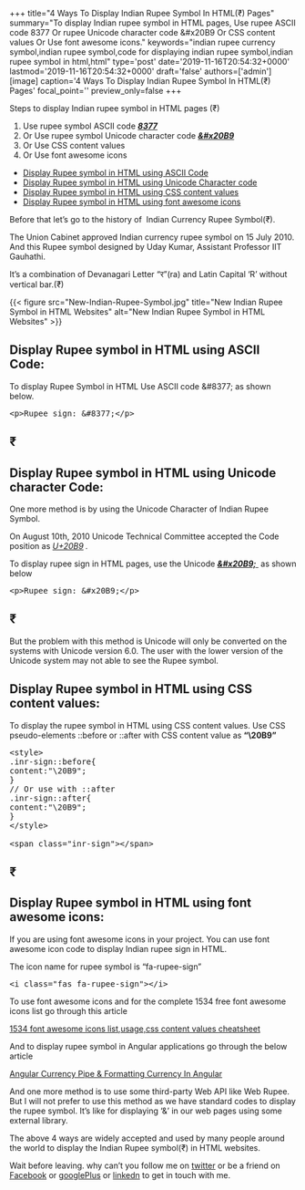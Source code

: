 +++
title="4 Ways To Display Indian Rupee Symbol In HTML(₹) Pages"
summary="To display Indian rupee symbol in HTML pages, Use rupee ASCII code 8377 Or rupee Unicode character code &#x20B9 Or CSS content values Or Use font awesome icons."
keywords="indian rupee currency symbol,indian rupee symbol,code for displaying indian rupee symbol,indian rupee symbol in html,html"
type='post'
date='2019-11-16T20:54:32+0000'
lastmod='2019-11-16T20:54:32+0000'
draft='false'
authors=['admin']
[image]
caption='4 Ways To Display Indian Rupee Symbol In HTML(₹) Pages'
focal_point=''
preview_only=false
+++








Steps to display Indian rupee symbol in HTML pages (₹)

<ol><li>Use rupee symbol ASCII code <em><strong><span style="text-decoration: underline;">8377</span></strong></em></li><li>Or Use rupee symbol Unicode character code <span style="text-decoration: underline;"><em><strong>&amp;#x20B9</strong></em></span></li><li>Or Use CSS content values</li><li>Or Use font awesome icons</li></ol>

<ul><li><a href="#step-1">Display Rupee symbol in HTML using ASCII Code</a></li><li><a href="#step-2">Display Rupee symbol in HTML using Unicode Character code</a></li><li><a href="#step-3">Display Rupee symbol in HTML using CSS content values</a></li><li><a href="#step-4">Display Rupee symbol in HTML using font awesome icons</a></li></ul>

Before that let’s go to the history of &nbsp;Indian Currency Rupee Symbol(₹).

The Union Cabinet&nbsp;approved Indian currency rupee symbol&nbsp;on 15 July 2010. And this Rupee symbol designed by&nbsp;Uday Kumar, Assistant Professor IIT Gauhathi.

It’s a combination of Devanagari Letter “र”(ra)&nbsp;and Latin Capital ‘R’ without vertical bar.(₹)

{{< figure src="New-Indian-Rupee-Symbol.jpg" title="New Indian Rupee Symbol in HTML Websites" alt="New Indian Rupee Symbol in HTML Websites" >}}

## Display Rupee symbol in HTML using ASCII Code:

To display Rupee Symbol in HTML Use ASCII code &amp;#8377; as shown below.

<pre>&lt;p&gt;Rupee sign: &amp;#8377;&lt;/p&gt;</pre>

## ₹

## Display Rupee symbol in HTML using Unicode character Code:

One more method is by using the Unicode Character of Indian Rupee Symbol.

On August 10th, 2010 Unicode Technical Committee accepted the Code position as <span style="text-decoration: underline;"><em>U+20B9</em></span><em> .</em>

To display rupee sign in HTML pages, use the Unicode <span style="text-decoration: underline;"><em><strong>&amp;#x20B9;</strong></em>&nbsp;</span> as shown below

<pre>&lt;p&gt;Rupee sign: &amp;#x20B9;&lt;/p&gt;</pre>

## ₹

But the problem with this method is Unicode will only be converted on the systems with Unicode version 6.0. The user with the lower version of the Unicode system may not able to see the Rupee symbol.

## Display Rupee symbol in HTML using CSS content values:

To display the rupee symbol in HTML using CSS content values. Use CSS pseudo-elements ::before or ::after with CSS content value as <strong>“\20B9”</strong>

<pre>&lt;style&gt;
.inr-sign::before{
content:"\20B9";
}
// Or use with ::after
.inr-sign::after{
content:"\20B9";
}
&lt;/style&gt;

&lt;span class="inr-sign"&gt;&lt;/span&gt;</pre>

## ₹

## Display Rupee symbol in HTML using font awesome icons:

If you are using font awesome icons in your project. You can use font awesome icon code to display Indian rupee sign in HTML.

The icon name for rupee symbol is “fa-rupee-sign”

<pre>&lt;i class="fas fa-rupee-sign"&gt;&lt;/i&gt;</pre>

To use font awesome icons and for the complete 1534 free font awesome icons list go through this article

<a href="https://www.angularjswiki.com/angular/font-awesome-icons-list-usage-css-content-values/" target="_blank" rel="noopener noreferrer">1534 font awesome icons list,usage,css content values cheatsheet</a>

And to display rupee symbol in Angular applications go through the below article

<a href="https://www.angularjswiki.com/angular/angular-currency-pipe-formatting-currency-in-angular/" target="_blank" rel="noopener noreferrer">Angular Currency Pipe &amp; Formatting Currency In Angular</a>

And one more method is to use some third-party Web API like Web Rupee. But I will not prefer to use this method as we have standard codes to display the rupee symbol. It’s like for displaying ‘&amp;’ in our web pages using some external library.

The above 4 ways are widely accepted and used by many people around the world to display the Indian Rupee symbol(₹) in HTML websites.

Wait before leaving.
why can’t you follow me on <a href="https://twitter.com/arungudelli" target="_blank">twitter</a> or be a friend on <a href="https://www.facebook.com/gudelliArun" target="_blank">Facebook</a> or <a href="https://plus.google.com/+ArunkumarGudelli" target="_blank">googlePlus</a> or <a href="https://www.linkedin.com/in/arungudelli/" target="_blank">linkedn</a> to get in touch with me.









